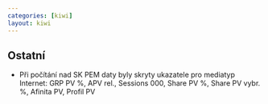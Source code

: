 ```yaml
---
categories: [kiwi]
layout: kiwi
---
```

## Ostatní
<ul><li>Při počítání nad SK PEM daty byly skryty ukazatele pro mediatyp Internet: GRP PV %, APV rel., Sessions 000, Share PV %, Share PV vybr. %, Afinita PV, Profil PV</li></ul>
